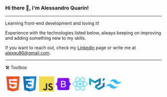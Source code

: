 ### Hi there 👋, i'm Alessandro Quarin!

---

Learning front-end development and loving it!

Experience with the technologies listed below, always keeping on improving and adding something new to my skills.

If you want to reach out, check my [Linkedin](https://www.linkedin.com/in/alessandro-quarin-981475113/) page or write me at alexqu86@gmail.com. 

---


🛠️ Toolbox

<img src="https://github.com/devicons/devicon/blob/master/icons/html5/html5-original.svg" alt="JS logo" width="50" height="50"> <img src="https://github.com/devicons/devicon/blob/master/icons/css3/css3-original.svg" alt="CSS logo" width="50" height="50"> <img src="https://github.com/devicons/devicon/blob/master/icons/javascript/javascript-original.svg" alt="JS logo" width="50" height="50"> <img src="https://github.com/devicons/devicon/blob/master/icons/bootstrap/bootstrap-original.svg" alt="JS logo" width="50" height="50"> <img src="https://github.com/devicons/devicon/blob/master/icons/react/react-original.svg" alt="JS logo" width="50" height="50"> <img src="https://github.com/devicons/devicon/blob/master/icons/materialui/materialui-original.svg" alt="JS logo" width="50" height="50"> <img src="https://github.com/devicons/devicon/blob/master/icons/tailwindcss/tailwindcss-plain.svg" alt="JS logo" width="50" height="50">





<!--
**alexquu/alexquu** is a ✨ _special_ ✨ repository because its `README.md` (this file) appears on your GitHub profile.

Here are some ideas to get you started:

- 🔭 I’m currently working on ...
- 🌱 I’m currently learning ...
- 👯 I’m looking to collaborate on ...
- 🤔 I’m looking for help with ...
- 💬 Ask me about ...
- 📫 How to reach me: ...
- 😄 Pronouns: ...
- ⚡ Fun fact: ...
-->
